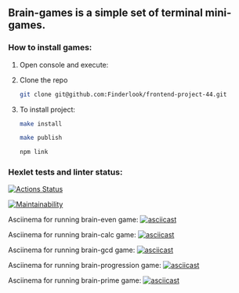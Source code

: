 ## Brain-games is a simple set of terminal mini-games.

### How to install games:

1. Open console and execute:
2. Clone the repo

   ```sh
   git clone git@github.com:Finderlook/frontend-project-44.git
   ```
3. To install project:

   ```sh
   make install
   ```
      ```sh
   make publish
   ```
      ```sh
   npm link
   ```

### Hexlet tests and linter status:
[![Actions Status](https://github.com/Finderlook/frontend-project-44/actions/workflows/hexlet-check.yml/badge.svg)](https://github.com/Finderlook/frontend-project-44/actions)

[![Maintainability](https://api.codeclimate.com/v1/badges/728274f1ed62fc8b0465/maintainability)](https://codeclimate.com/github/Finderlook/frontend-project-44/maintainability)

Asciinema for running brain-even game: [![asciicast](https://asciinema.org/a/aB06V41YuEgMOXvBNuum0a4mj.svg)](https://asciinema.org/a/aB06V41YuEgMOXvBNuum0a4mj)

Asciinema for running brain-calc game: [![asciicast](https://asciinema.org/a/gfe6PJYXkmHCsgidntvonLBf4.svg)](https://asciinema.org/a/gfe6PJYXkmHCsgidntvonLBf4)

Asciinema for running brain-gcd game: [![asciicast](https://asciinema.org/a/KUa6ZOGI12OV4iPl1fYbmWpPI.svg)](https://asciinema.org/a/KUa6ZOGI12OV4iPl1fYbmWpPI)

Asciinema for running brain-progression game: [![asciicast](https://asciinema.org/a/J1SVt2TMtDznn8pQ3rI84mhsM.svg)](https://asciinema.org/a/J1SVt2TMtDznn8pQ3rI84mhsM)

Asciinema for running brain-prime game: [![asciicast](https://asciinema.org/a/fHGOOOLG1liX2vJ6YErwYXnnG.svg)](https://asciinema.org/a/fHGOOOLG1liX2vJ6YErwYXnnG)
